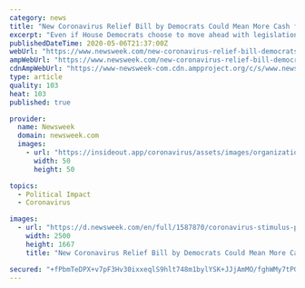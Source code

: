 ```yaml
---
category: news
title: "New Coronavirus Relief Bill by Democrats Could Mean More Cash for Americans"
excerpt: "Even if House Democrats choose to move ahead with legislation next week, additional relief is not expected to be approved by the full Congress and President Donald Trump for at least several weeks."
publishedDateTime: 2020-05-06T21:37:00Z
webUrl: "https://www.newsweek.com/new-coronavirus-relief-bill-democrats-could-mean-more-cash-americans-1502429"
ampWebUrl: "https://www.newsweek.com/new-coronavirus-relief-bill-democrats-could-mean-more-cash-americans-1502429?amp=1"
cdnAmpWebUrl: "https://www-newsweek-com.cdn.ampproject.org/c/s/www.newsweek.com/new-coronavirus-relief-bill-democrats-could-mean-more-cash-americans-1502429?amp=1"
type: article
quality: 103
heat: 103
published: true

provider:
  name: Newsweek
  domain: newsweek.com
  images:
    - url: "https://insideout.app/coronavirus/assets/images/organizations/newsweek.com-50x50.jpg"
      width: 50
      height: 50

topics:
  - Political Impact
  - Coronavirus

images:
  - url: "https://d.newsweek.com/en/full/1587870/coronavirus-stimulus-package.jpg"
    width: 2500
    height: 1667
    title: "New Coronavirus Relief Bill by Democrats Could Mean More Cash for Americans"

secured: "+fPbmTeDPX+v7pF3Hv30ixxeqlS9hlt748m1bylYSK+JJjAmMO/fghWMy7tPGboQcHGV4D40k500aHVYjc94rGQuOa3H2FfLdzHsdHQAG0XX64dq0xFjHeubrnMzU5RpEBDBVP/sJQIBzgXQySv3x51CX38Z9cFfPn2GejzRaQTufFsscCBDfiku77oqVWE8CZn0EW8rwFNG52nrIzF1+gBV1YeTD+TWtgTTkesnSR6GokSbSf+9/rcksPADSFQC5gZndmFdL9K/XUsW68EepJAxRNFrgAob5OSyQpOt5kiWHottrrVdnNmN36jqmXHo2t4n4hH0Yxjb77JrIV1js4yXqhQB02J7fttDsPDPUHesNAeGKcmwExneNpmV/MJJeGvTmrwrdFrj+BAWNOt2jomZLOeOoK36ki0pdOrRUIAZXeINcDQnrOEDsYp+Lqkvnw/7UtLMsxMexbHJPbR8e+0q8a6XE8z59DK/d7HhwkI=;paygcD6XmsiTskkb6g8/0w=="
---
```


